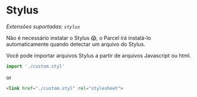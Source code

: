 # Stylus

_Extensões suportadas: `stylus`_

Não é necessário instalar o Stylus 😱, o Parcel irá instalá-lo automaticamente quando detectar um arquivo do Stylus.

Você pode importar arquivos Stylus a partir de arquivos Javascript ou html.

```javascript
import './custom.styl'
```

or

```html
<link href="./custom.styl" rel="stylesheet">
```